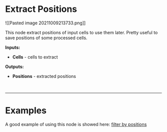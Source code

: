 # **Extract Positions** 

![[Pasted image 20211009213733.png]]

This node extract positions of input cells to use them later. Pretty useful to save positions of some processed cells.  
	
**Inputs:**

- **Cells** - cells to extract

**Outputs:**

- **Positions** - extracted positions

<br />

--------

# Examples
A good example of using this node is showed here: [filter by positions](filter-by-positions.md) 
